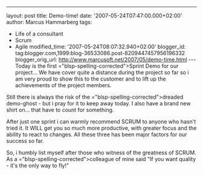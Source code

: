 ---
layout: post
title: Demo-time!
date: '2007-05-24T07:47:00.000+02:00'
author: Marcus Hammarberg
tags:
  - Life of a consultant
 - Scrum
  - Agile
modified_time: '2007-05-24T08:07:32.940+02:00'
blogger_id: tag:blogger.com,1999:blog-36533086.post-8209447457956196332
blogger_orig_url: http://www.marcusoft.net/2007/05/demo-time.html ---
Today is the first <span>="blsp-spelling-corrected">Sprint Demo</span> for our project... We
have cover quite a distance during the project so far so i am very proud
to show this to the customer and to lift up the <span
id="SPELLING_ERROR_1"
class="blsp-spelling-corrected">achievements</span> of the project
members.

Still there is always the risk of the <span>="blsp-spelling-corrected">dreaded</span> demo-ghost - but i pray
for it to keep away today. I also have a brand new shirt on... that have
to count for something.

After just one sprint i can warmly recommend SCRUM to anyone who hasn't
tried it. It WILL get you so much more productive, with greater focus
and the ability to react to changes. All these three has been major
factors for our success so far.

So, i humbly list myself after those who witness of the greatness of
SCRUM. As a <span>="blsp-spelling-corrected">colleague</span> of mine said "If you
want quality - it's the only way to fly!"
